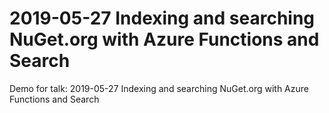 # 2019-05-27 Indexing and searching NuGet.org with Azure Functions and Search

Demo for talk: 2019-05-27 Indexing and searching NuGet.org with Azure Functions and Search
